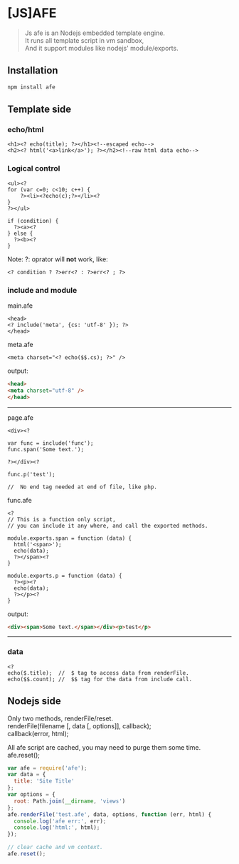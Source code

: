 # [JS]AFE
> Js afe is an Nodejs embedded template engine.  
> It runs all template script in vm sandbox,  
> And it support modules like nodejs' module/exports.

## Installation ##
```sh
npm install afe
```
## Template side ##
### echo/html
```
<h1><? echo(title); ?></h1><!--escaped echo-->
<h2><? html('<a>link</a>'); ?></h2><!--raw html data echo-->
```
### Logical control
```
<ul><?
for (var c=0; c<10; c++) {
	?><li><?echo(c);?></li><?
}
?></ul>
```
```
if (condition) {
  ?><a><?
} else {
  ?><b><?
}
```
Note: ?: oprator will **not** work, 
like:
```
<? condition ? ?>err<? : ?>err<? ; ?>
```

### include and module
main.afe
```
<head>
<? include('meta', {cs: 'utf-8' }); ?>
</head>
```
meta.afe
```
<meta charset="<? echo($$.cs); ?>" />
```
output:
```html
<head>
<meta charset="utf-8" />
</head>
```
---
page.afe
```
<div><?

var func = include('func');
func.span('Some text.');
  
?></div><?

func.p('test');

//  No end tag needed at end of file, like php.
```
func.afe
```
<?
// This is a function only script,  
// you can include it any where, and call the exported methods.

module.exports.span = function (data) {
  html('<span>');
  echo(data);
  ?></span><?
}

module.exports.p = function (data) {
  ?><p><?
  echo(data);
  ?></p><?
}
```
output:
```html
<div><span>Some text.</span></div><p>test</p>
```
---
### data
```
<?
echo($.title);  //  $ tag to access data from renderFile.
echo($$.count); //  $$ tag for the data from include call.

```

## Nodejs side ##
Only two methods, renderFile/reset.  
renderFile(filename [, data [, options]], callback);  
callback(error, html);  

All afe script are cached, you may need to purge them some time.  
afe.reset();

```javascript
var afe = require('afe');
var data = {
  title: 'Site Title'
};
var options = {
  root: Path.join(__dirname, 'views')
};
afe.renderFile('test.afe', data, options, function (err, html) {
  console.log('afe err:', err);
  console.log('html:', html);
});

// clear cache and vm context.
afe.reset();  
```
